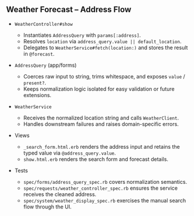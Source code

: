 ## Weather Forecast – Address Flow

- `WeatherController#show`
  - Instantiates `AddressQuery` with `params[:address]`.
  - Resolves `location` via `address_query.value || default_location`.
  - Delegates to `WeatherService#fetch(location:)` and stores the result in `@forecast`.

- `AddressQuery` (app/forms)
  - Coerces raw input to string, trims whitespace, and exposes `value` / `present?`.
  - Keeps normalization logic isolated for easy validation or future extensions.

- `WeatherService`
  - Receives the normalized location string and calls `WeatherClient`.
  - Handles downstream failures and raises domain-specific errors.

- Views
  - `_search_form.html.erb` renders the address input and retains the typed value via `@address_query.value`.
  - `show.html.erb` renders the search form and forecast details.

- Tests
  - `spec/forms/address_query_spec.rb` covers normalization semantics.
  - `spec/requests/weather_controller_spec.rb` ensures the service receives the cleaned address.
  - `spec/system/weather_display_spec.rb` exercises the manual search flow through the UI.
